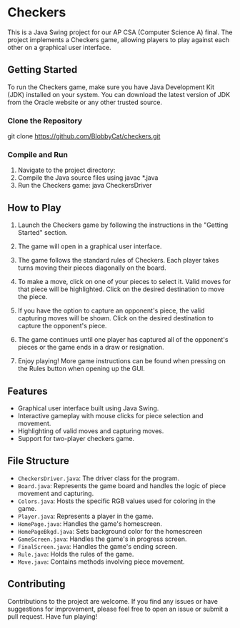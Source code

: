 # Checkers

This is a Java Swing project for our AP CSA (Computer Science A) final. The project implements a Checkers game, allowing players to play against each other on a graphical user interface.

## Getting Started

To run the Checkers game, make sure you have Java Development Kit (JDK) installed on your system. You can download the latest version of JDK from the Oracle website or any other trusted source.

### Clone the Repository
git clone https://github.com/BlobbyCat/checkers.git

### Compile and Run

1. Navigate to the project directory:
2. Compile the Java source files using javac *.java
3. Run the Checkers game: java CheckersDriver


## How to Play

1. Launch the Checkers game by following the instructions in the "Getting Started" section.

2. The game will open in a graphical user interface.

3. The game follows the standard rules of Checkers. Each player takes turns moving their pieces diagonally on the board. 

4. To make a move, click on one of your pieces to select it. Valid moves for that piece will be highlighted. Click on the desired destination to move the piece.

5. If you have the option to capture an opponent's piece, the valid capturing moves will be shown. Click on the desired destination to capture the opponent's piece.

6. The game continues until one player has captured all of the opponent's pieces or the game ends in a draw or resignation.

7. Enjoy playing! More game instructions can be found when pressing on the Rules button when opening up the GUI.

## Features

- Graphical user interface built using Java Swing.
- Interactive gameplay with mouse clicks for piece selection and movement.
- Highlighting of valid moves and capturing moves.
- Support for two-player checkers game.

## File Structure

- `CheckersDriver.java`: The driver class for the program.
- `Board.java`: Represents the game board and handles the logic of piece movement and capturing.
- `Colors.java`: Hosts the specific RGB values used for coloring in the game.
- `Player.java`: Represents a player in the game.
- `HomePage.java`: Handles the game's homescreen.
- `HomePageBkgd.java`: Sets background color for the homescreen
- `GameScreen.java`: Handles the game's in progress screen.
- `FinalScreen.java`: Handles the game's ending screen.
- `Rule.java`: Holds the rules of the game.
- `Move.java`: Contains methods involving piece movement.

## Contributing

Contributions to the project are welcome. If you find any issues or have suggestions for improvement, please feel free to open an issue or submit a pull request. Have fun playing!


